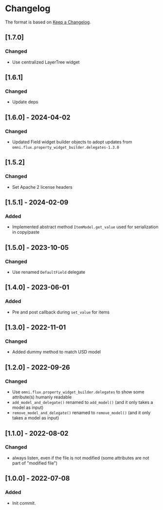 # Changelog

The format is based on [Keep a Changelog](https://keepachangelog.com/en/1.0.0/).

## [1.7.0]
### Changed
- Use centralized LayerTree widget

## [1.6.1]
### Changed
- Update deps

## [1.6.0] - 2024-04-02
### Changed
- Updated Field widget builder objects to adopt updates from `omni.flux.property_widget_builder.delegates-1.3.0`

## [1.5.2]
### Changed
- Set Apache 2 license headers

## [1.5.1] - 2024-02-09
### Added
- Implemented abstract method `ItemModel.get_value` used for serialization in copy/paste

## [1.5.0] - 2023-10-05
### Changed
- Use renamed `DefaultField` delegate

## [1.4.0] - 2023-06-01
### Added
- Pre and post callback during `set_value` for items

## [1.3.0] - 2022-11-01
### Changed
- Added dummy method to match USD model

## [1.2.0] - 2022-09-26
### Changed
- Use `omni.flux.property_widget_builder.delegates` to show some attribute(s) humanly readable
- `add_model_and_delegate()` renamed to `add_model()` (and it only takes a model as input)
- `remove_model_and_delegate()` renamed to `remove_model()` (and it only takes a model as input)

## [1.1.0] - 2022-08-02
### Changed
- always listen, even if the file is not modified (some attributes are not part of "modified file")

## [1.0.0] - 2022-07-08
### Added
- Init commit.
